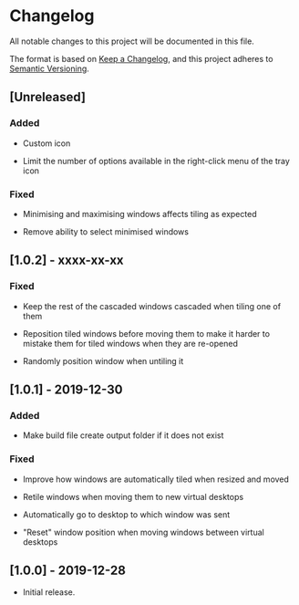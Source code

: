 # Changelog

All notable changes to this project will be documented in this file.

The format is based on [Keep a Changelog](https://keepachangelog.com/en/1.0.0/),
and this project adheres to [Semantic Versioning](https://semver.org/spec/v2.0.0.html).

## [Unreleased]

### Added

- Custom icon

- Limit the number of options available in the right-click menu of the tray icon

### Fixed

- Minimising and maximising windows affects tiling as expected

- Remove ability to select minimised windows

## [1.0.2] - xxxx-xx-xx

### Fixed

- Keep the rest of the cascaded windows cascaded when tiling one of them

- Reposition tiled windows before moving them to make it harder to mistake
  them for tiled windows when they are re-opened

- Randomly position window when untiling it

## [1.0.1] - 2019-12-30

### Added

- Make build file create output folder if it does not exist

### Fixed

- Improve how windows are automatically tiled when resized and moved

- Retile windows when moving them to new virtual desktops

- Automatically go to desktop to which window was sent

- "Reset" window position when moving windows between virtual desktops

## [1.0.0] - 2019-12-28

- Initial release.
